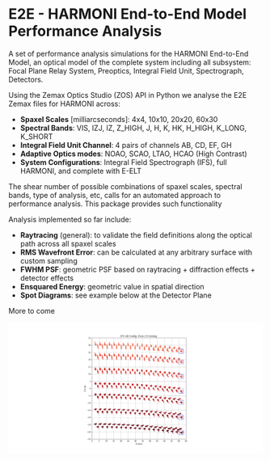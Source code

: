 # E2E - HARMONI End-to-End Model Performance Analysis

A set of performance analysis simulations for the HARMONI End-to-End Model, an optical model of the complete system including all subsystem: Focal Plane Relay System, Preoptics, Integral Field Unit, Spectrograph, Detectors.

Using the Zemax Optics Studio (ZOS) API in Python we analyse the E2E Zemax files for HARMONI across:

* **Spaxel Scales** [milliarcseconds]: 4x4, 10x10, 20x20, 60x30
* **Spectral Bands**: VIS, IZJ, IZ, Z_HIGH, J, H, K, HK, H_HIGH, K_LONG, K_SHORT
* **Integral Field Unit Channel**: 4 pairs of channels AB, CD, EF, GH
* **Adaptive Optics modes**: NOAO, SCAO, LTAO, HCAO (High Contrast)
* **System Configurations**: Integral Field Spectrograph (IFS), full HARMONI, and complete with E-ELT

The shear number of possible combinations of spaxel scales, spectral bands, type of analysis, etc, calls for an automated approach to performance analysis. This package provides such functionality

Analysis implemented so far include:

* **Raytracing** (general): to validate the field definitions along the optical path across all spaxel scales
* **RMS Wavefront Error**: can be calculated at any arbitrary surface with custom sampling
* **FWHM PSF**: geometric PSF based on raytracing + diffraction effects + detector effects
* **Ensquared Energy**: geometric value in spatial direction
* **Spot Diagrams**: see example below at the Detector Plane

More to come

![Spot Diagrams Detector Plane](sample_detector_spots.png?raw=true "Detector")

